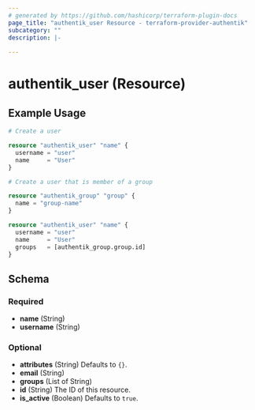 ```yaml
---
# generated by https://github.com/hashicorp/terraform-plugin-docs
page_title: "authentik_user Resource - terraform-provider-authentik"
subcategory: ""
description: |-
  
---
```


# authentik_user (Resource)



## Example Usage

```terraform
# Create a user

resource "authentik_user" "name" {
  username = "user"
  name     = "User"
}

# Create a user that is member of a group

resource "authentik_group" "group" {
  name = "group-name"
}

resource "authentik_user" "name" {
  username = "user"
  name     = "User"
  groups   = [authentik_group.group.id]
}
```

<!-- schema generated by tfplugindocs -->
## Schema

### Required

- **name** (String)
- **username** (String)

### Optional

- **attributes** (String) Defaults to `{}`.
- **email** (String)
- **groups** (List of String)
- **id** (String) The ID of this resource.
- **is_active** (Boolean) Defaults to `true`.



